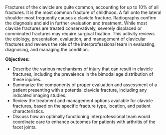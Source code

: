 Fractures of the clavicle are quite common, accounting for up to 10% of all fractures. It is the most common fracture of childhood. A fall onto the lateral shoulder most frequently causes a clavicle fracture. Radiographs confirm the diagnosis and aid in further evaluation and treatment. While most clavicle fractures are treated conservatively, severely displaced or comminuted fractures may require surgical fixation. This activity reviews the etiology, presentation, evaluation, and management of clavicular fractures and reviews the role of the interprofessional team in evaluating, diagnosing, and managing the condition.

**Objectives:**
- Describe the various mechanisms of injury that can result in clavicle fractures, including the prevalence in the bimodal age distribution of these injuries.
- Summarize the components of proper evaluation and assessment of a patient presenting with a potential clavicle fracture, including any indicated imaging studies.
- Review the treatment and management options available for clavicle fractures, based on the specific fracture type, location, and patient characteristics.
- Discuss how an optimally functioning interprofessional team would coordinate care to enhance outcomes for patients with arthritis of the facet joints.